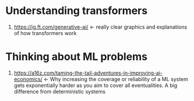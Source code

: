 
# Understanding transformers
1. https://ig.ft.com/generative-ai/ <- really clear graphics and explanations of how transformers work

# Thinking about ML problems
1. https://a16z.com/taming-the-tail-adventures-in-improving-ai-economics/ <- Why increasing the coverage or reliability of a ML system gets exponentially harder as you aim to cover all eventualities.  A big difference from deterministic systems
